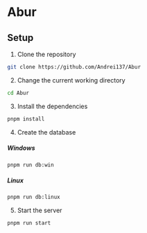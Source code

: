 # Abur

## Setup

1. Clone the repository
```sh
git clone https://github.com/Andrei137/Abur
```

2. Change the current working directory
```sh
cd Abur
```

3. Install the dependencies
```sh
pnpm install
```

4. Create the database
##### Windows
```sh
pnpm run db:win
```

##### Linux
```sh
pnpm run db:linux
```

5. Start the server
```sh
pnpm run start
```
